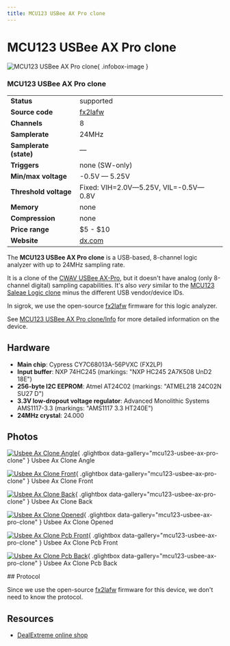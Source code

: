 ```yaml
---
title: MCU123 USBee AX Pro clone
---
```


# MCU123 USBee AX Pro clone

<div class="infobox" markdown>

![MCU123 USBee AX Pro clone](./img/Usbee_ax_clone_angle.jpg){ .infobox-image }

### MCU123 USBee AX Pro clone

| | |
|---|---|
| **Status** | supported |
| **Source code** | [fx2lafw](https://github.com/OpenTraceLab/OpenTraceCapture/tree/main/src/hardware/fx2lafw) |
| **Channels** | 8 |
| **Samplerate** | 24MHz |
| **Samplerate (state)** | — |
| **Triggers** | none (SW-only) |
| **Min/max voltage** | -0.5V — 5.25V |
| **Threshold voltage** | Fixed: VIH=2.0V—5.25V, VIL=-0.5V—0.8V |
| **Memory** | none |
| **Compression** | none |
| **Price range** | $5 - $10 |
| **Website** | [dx.com](http://dx.com/p/logic-analyzer-w-dupont-lines-and-usb-cable-for-scm-black-148945) |

</div>

The **MCU123 USBee AX Pro clone** is a USB-based, 8-channel logic analyzer with up to 24MHz sampling rate.

It is a clone of the [CWAV USBee AX-Pro](/w/index.php?title=CWAV_USBee_AX-Pro&action=edit&redlink=1), but it doesn't have analog (only 8-channel digital) sampling capabilities. It's also *very* similar to the [MCU123 Saleae Logic clone](https://sigrok.org/wiki/MCU123_Saleae_Logic_clone) minus the different USB vendor/device IDs.

In sigrok, we use the open-source [fx2lafw](https://sigrok.org/wiki/Fx2lafw) firmware for this logic analyzer.

See [MCU123 USBee AX Pro clone/Info](https://sigrok.org/wiki/MCU123_USBee_AX_Pro_clone/Info) for more detailed information on the device.

## Hardware
- **Main chip**: Cypress CY7C68013A-56PVXC (FX2LP)
- **Input buffer**: NXP 74HC245 (markings: "NXP HC245 2A7K508 UnD2 18E")
- **256-byte I2C EEPROM**: Atmel AT24C02 (markings: "ATMEL218 24C02N SU27 D")
- **3.3V low-dropout voltage regulator**: Advanced Monolithic Systems AMS1117-3.3 (markings: "AMS1117 3.3 HT240E")
- **24MHz crystal**: 24.000

## Photos

<div class="photo-grid" markdown>

[![Usbee Ax Clone Angle](./img/Usbee_ax_clone_angle.jpg)](./img/Usbee_ax_clone_angle.jpg "Usbee Ax Clone Angle"){ .glightbox data-gallery="mcu123-usbee-ax-pro-clone" }
<span class="caption">Usbee Ax Clone Angle</span>

[![Usbee Ax Clone Front](./img/Usbee_ax_clone_front.png)](./img/Usbee_ax_clone_front.png "Usbee Ax Clone Front"){ .glightbox data-gallery="mcu123-usbee-ax-pro-clone" }
<span class="caption">Usbee Ax Clone Front</span>

[![Usbee Ax Clone Back](./img/Usbee_ax_clone_back.jpg)](./img/Usbee_ax_clone_back.jpg "Usbee Ax Clone Back"){ .glightbox data-gallery="mcu123-usbee-ax-pro-clone" }
<span class="caption">Usbee Ax Clone Back</span>

[![Usbee Ax Clone Opened](./img/Usbee_ax_clone_opened.jpg)](./img/Usbee_ax_clone_opened.jpg "Usbee Ax Clone Opened"){ .glightbox data-gallery="mcu123-usbee-ax-pro-clone" }
<span class="caption">Usbee Ax Clone Opened</span>

[![Usbee Ax Clone Pcb Front](./img/Usbee_ax_clone_pcb_front.jpg)](./img/Usbee_ax_clone_pcb_front.jpg "Usbee Ax Clone Pcb Front"){ .glightbox data-gallery="mcu123-usbee-ax-pro-clone" }
<span class="caption">Usbee Ax Clone Pcb Front</span>

[![Usbee Ax Clone Pcb Back](./img/Usbee_ax_clone_pcb_back.jpg)](./img/Usbee_ax_clone_pcb_back.jpg "Usbee Ax Clone Pcb Back"){ .glightbox data-gallery="mcu123-usbee-ax-pro-clone" }
<span class="caption">Usbee Ax Clone Pcb Back</span>

</div>
## Protocol

Since we use the open-source [fx2lafw](https://sigrok.org/wiki/Fx2lafw) firmware for this device, we don't need to know the protocol.

## Resources
- [DealExtreme online shop](http://dx.com/p/logic-analyzer-w-dupont-lines-and-usb-cable-for-scm-black-148945)

